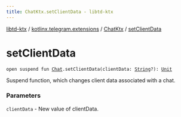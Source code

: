 ```yaml
---
title: ChatKtx.setClientData - libtd-ktx
---
```


[libtd-ktx](../../index.html) / [kotlinx.telegram.extensions](../index.html) / [ChatKtx](index.html) / [setClientData](./set-client-data.html)

# setClientData

`open suspend fun `[`Chat`](https://tdlibx.github.io/td/docs/org/drinkless/td/libcore/telegram/TdApi.Chat.html)`.setClientData(clientData: `[`String`](https://kotlinlang.org/api/latest/jvm/stdlib/kotlin/-string/index.html)`?): `[`Unit`](https://kotlinlang.org/api/latest/jvm/stdlib/kotlin/-unit/index.html)

Suspend function, which changes client data associated with a chat.

### Parameters

`clientData` - New value of clientData.